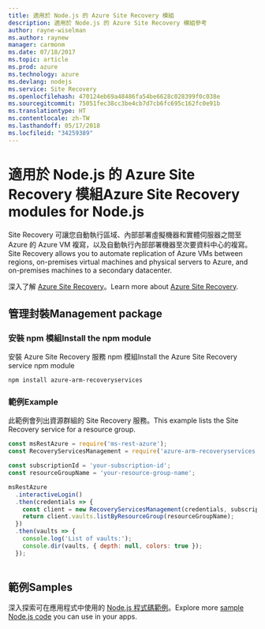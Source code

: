 ```yaml
---
title: 適用於 Node.js 的 Azure Site Recovery 模組
description: 適用於 Node.js 的 Azure Site Recovery 模組參考
author: rayne-wiselman
ms.author: raynew
manager: carmonm
ms.date: 07/18/2017
ms.topic: article
ms.prod: azure
ms.technology: azure
ms.devlang: nodejs
ms.service: Site Recovery
ms.openlocfilehash: 470124eb69a48486fa54be6628c028399f0c038e
ms.sourcegitcommit: 75051fec38cc3be4cb7d7cb6fc695c162fc0e91b
ms.translationtype: HT
ms.contentlocale: zh-TW
ms.lasthandoff: 05/17/2018
ms.locfileid: "34259389"
---
```

# <a name="azure-site-recovery-modules-for-nodejs"></a><span data-ttu-id="279e0-103">適用於 Node.js 的 Azure Site Recovery 模組</span><span class="sxs-lookup"><span data-stu-id="279e0-103">Azure Site Recovery modules for Node.js</span></span>

<span data-ttu-id="279e0-104">Site Recovery 可讓您自動執行區域、內部部署虛擬機器和實體伺服器之間至 Azure 的 Azure VM 複寫，以及自動執行內部部署機器至次要資料中心的複寫。</span><span class="sxs-lookup"><span data-stu-id="279e0-104">Site Recovery allows you to automate replication of Azure VMs between regions, on-premises virtual machines and physical servers to Azure, and on-premises machines to a secondary datacenter.</span></span>

<span data-ttu-id="279e0-105">深入了解 [Azure Site Recovery](https://docs.microsoft.com/azure/site-recovery/site-recovery-overview)。</span><span class="sxs-lookup"><span data-stu-id="279e0-105">Learn more about [Azure Site Recovery](https://docs.microsoft.com/azure/site-recovery/site-recovery-overview).</span></span>

## <a name="management-package"></a><span data-ttu-id="279e0-106">管理封裝</span><span class="sxs-lookup"><span data-stu-id="279e0-106">Management package</span></span>

### <a name="install-the-npm-module"></a><span data-ttu-id="279e0-107">安裝 npm 模組</span><span class="sxs-lookup"><span data-stu-id="279e0-107">Install the npm module</span></span>

<span data-ttu-id="279e0-108">安裝 Azure Site Recovery 服務 npm 模組</span><span class="sxs-lookup"><span data-stu-id="279e0-108">Install the Azure Site Recovery service npm module</span></span>

```bash
npm install azure-arm-recoveryservices
```

### <a name="example"></a><span data-ttu-id="279e0-109">範例</span><span class="sxs-lookup"><span data-stu-id="279e0-109">Example</span></span>

<span data-ttu-id="279e0-110">此範例會列出資源群組的 Site Recovery 服務。</span><span class="sxs-lookup"><span data-stu-id="279e0-110">This example lists the Site Recovery service for a resource group.</span></span>

```javascript
const msRestAzure = require('ms-rest-azure');
const RecoveryServicesManagement = require('azure-arm-recoveryservices');

const subscriptionId = 'your-subscription-id';
const resourceGroupName = 'your-resource-group-name';

msRestAzure
  .interactiveLogin()
  .then(credentials => {
    const client = new RecoveryServicesManagement(credentials, subscriptionId);
    return client.vaults.listByResourceGroup(resourceGroupName);
  })
  .then(vaults => {
    console.log('List of vaults:');
    console.dir(vaults, { depth: null, colors: true });
  });
  
```

## <a name="samples"></a><span data-ttu-id="279e0-111">範例</span><span class="sxs-lookup"><span data-stu-id="279e0-111">Samples</span></span>

<span data-ttu-id="279e0-112">深入探索可在應用程式中使用的 [Node.js 程式碼範例](https://azure.microsoft.com/resources/samples/?platform=nodejs)。</span><span class="sxs-lookup"><span data-stu-id="279e0-112">Explore more [sample Node.js code](https://azure.microsoft.com/resources/samples/?platform=nodejs) you can use in your apps.</span></span>
